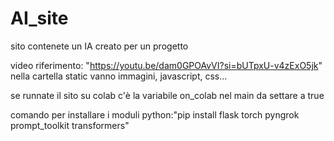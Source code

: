 # AI_site
sito contenete un IA creato per un progetto

video riferimento: "https://youtu.be/dam0GPOAvVI?si=bUTpxU-v4zExO5jk"
nella cartella static vanno immagini, javascript, css...


se runnate il sito su colab c'è la variabile on_colab nel main da settare a true

comando per installare i moduli python:"pip install flask torch pyngrok prompt_toolkit transformers"